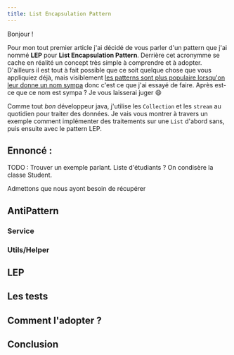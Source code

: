 ```yaml
---
title: List Encapsulation Pattern
---
```

<!---
https://gist.github.com/rxaviers/7360908
-->
Bonjour !

Pour mon tout premier article j'ai décidé de vous parler d'un pattern que j'ai nommé **LEP** pour **List Encapsulation Pattern**. Derrière cet acronymme se cache en réalité un concept très simple à comprendre et à adopter. D'ailleurs il est tout à fait possible que ce soit quelque chose que vous appliquiez déjà, mais visiblement [les patterns sont plus populaire lorsqu'on leur donne un nom sympa](https://fr.wikipedia.org/wiki/Plain_old_Java_object#Description) donc c'est ce que j'ai essayé de faire. Après est-ce que ce nom est sympa ? Je vous laisserai juger :smile:

Comme tout *bon* développeur java, j'utilise les `Collection` et les `stream` au quotidien pour traiter des données. Je vais vous montrer à travers un exemple comment implémenter des traitements sur une `List` d'abord sans, puis ensuite avec le pattern LEP.

## Ennoncé : 
TODO : Trouver un exemple parlant. Liste d'étudiants ?
On condisère la classe Student.

Admettons que nous ayont besoin de récupérer

## AntiPattern

### Service
### Utils/Helper

## LEP

## Les tests

## Comment l'adopter ?

## Conclusion

